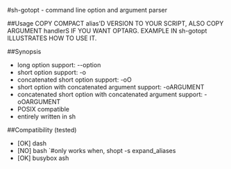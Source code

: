 #sh-gotopt - command line option and argument parser

##Usage
COPY COMPACT alias'D VERSION TO YOUR SCRIPT,  ALSO COPY ARGUMENT handlerS IF YOU WANT OPTARG.
EXAMPLE IN sh-gotopt ILLUSTRATES HOW TO USE IT.

##Synopsis
* long option support: --option
* short option support: -o
* concatenated short option support: -oO
* short option with concatenated argument support: -oARGUMENT
* concatenated short option with concatenated argument support: -oOARGUMENT
* POSIX compatible
* entirely written in sh

##Compatibility (tested)
* [OK] dash
* [NO] bash `#only works when,  shopt -s expand_aliases
* [OK] busybox ash
